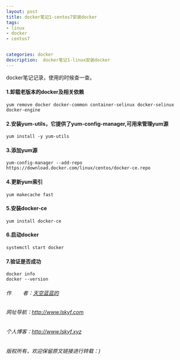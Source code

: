 ```yaml
---
layout: post
title: docker笔记1-centos7安装docker
tags:
- linux 
- docker
- centos7


categories: docker
description:  docker笔记1-linux安装docker
---
```

docker笔记记录，使用的时候查一查。
<!-- more -->

#### 1.卸载老版本的docker及相关依赖 #### 
```
yum remove docker docker-common container-selinux docker-selinux docker-engine
```
#### 2.安装yum-utils，它提供了yum-config-manager,可用来管理yum源 #### 
```
yum install -y yum-utils
```
####  3.添加yum源 ####  
```
yum-config-manager --add-repo https://download.docker.com/linux/centos/docker-ce.repo
```
####  4.更新yum索引 #### 
```
yum makecache fast
```
#### 5.安装docker-ce #### 
```
yum install docker-ce
```
#### 6.启动docker #### 
```
systemctl start docker
```
#### 7.验证是否成功 #### 
```
docker info
docker --version
```


###### 作&nbsp;&nbsp;&nbsp;&nbsp;&nbsp;&nbsp;&nbsp;&nbsp;者：<a href="#">天空蓝蓝的</a> ######
###### 网址导航：<a href="http://www.lskyf.com" target="_blank">http://www.lskyf.com</a> ######
###### 个人博客：<a href="http://www.lskyf.xyz" target="_blank">http://www.lskyf.xyz</a> ######
###### 版权所有，欢迎保留原文链接进行转载：) ######